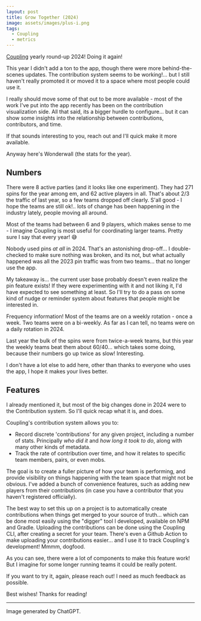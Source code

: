 ```yaml
---
layout: post
title: Grow Together (2024)
image: assets/images/plus-i.png
tags: 
  - Coupling
  - metrics
---
```


[Coupling](https://coupling.zegreatrob.com) yearly round-up 2024! Doing it again!

This year I didn't add a ton to the app, though there were more behind-the-scenes updates. The contribution system seems to be working!... but I still haven't really promoted it or moved it to a space where most people could use it.

I really should move some of that out to be more available - most of the work I've put into the app recently has been on the contribution visualization side. All that said, its a bigger hurdle to configure... but it can show some insights into the relationship between contributions, contributors, and time.

If that sounds interesting to you, reach out and I'll quick make it more available.

Anyway here's Wonderwall (the stats for the year).

## Numbers

There were 8 active parties (and it looks like one experiment). They had 271 spins for the year among em, and 62 active players in all. That's about 2/3 the traffic of last year, so a few teams dropped off clearly. S'all good - I hope the teams are still ok!.. lots of change has been happening in the industry lately, people moving all around.

Most of the teams had between 6 and 9 players, which makes sense to me - I imagine Coupling is most useful for coordinating larger teams. Pretty sure I say that every year! 😅 

Nobody used pins *at all* in 2024. That's an astonishing drop-off... I double-checked to make sure nothing was broken, and its not, but what actually happened was all the 2023 pin traffic was from two teams... that no longer use the app.

My takeaway is... the current user base probably doesn't even realize the pin feature exists! If they were experimenting with it and not liking it, I'd have expected to see something at least. So I'll try to do a pass on some kind of nudge or reminder system about features that people might be interested in.

Frequency information! Most of the teams are on a weekly rotation - once a week. Two teams were on a bi-weekly. As far as I can tell, no teams were on a daily rotation in 2024. 

Last year the bulk of the spins were from twice-a-week teams, but this year the weekly teams beat them about 60/40... which takes some doing, because their numbers go up twice as slow! Interesting.

I don't have a lot else to add here, other than thanks to everyone who uses the app, I hope it makes your lives better.

## Features

I already mentioned it, but most of the big changes done in 2024 were to the Contribution system. So I'll quick recap what it is, and does.

Coupling's contribution system allows you to:

- Record discrete 'contributions' for any given project, including a number of stats. Principally *who did it* and *how long it took to do*, along with many other kinds of metadata.
- Track the rate of contribution over time, and how it relates to specific team members, pairs, or even mobs.

The goal is to create a fuller picture of how your team is performing, and provide visibility on things happening with the team space that might not be obvious. I've added a bunch of convenience features, such as adding new players from their contributions (in case you have a contributor that you haven't registered officially).

The best way to set this up on a project is to automatically create contributions when things get merged to your source of truth... which can be done most easily using the "digger" tool I developed, available on NPM and Gradle. Uploading the contributions can be done using the Coupling CLI, after creating a secret for your team. There's even a Github Action to make uploading your contributions easier... and I use it to track Coupling's development! Mmmm, dogfood.

As you can see, there were a lot of components to make this feature work! But I imagine for some longer running teams it could be really potent.

If you want to try it, again, please reach out! I need as much feedback as possible.

Best wishes! Thanks for reading!

---

Image generated by ChatGPT.
